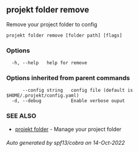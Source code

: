 ## projekt folder remove

Remove your project folder to config

```
projekt folder remove [folder path] [flags]
```

### Options

```
  -h, --help   help for remove
```

### Options inherited from parent commands

```
      --config string   config file (default is $HOME/.projekt/config.yaml)
  -d, --debug           Enable verbose ouput
```

### SEE ALSO

* [projekt folder](projekt_folder.md)	 - Manage your project folder

###### Auto generated by spf13/cobra on 14-Oct-2022
